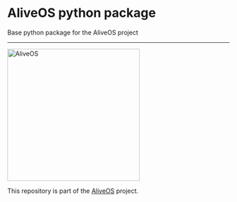 # AliveOS python package

Base python package for the AliveOS project

---

[<img alt="AliveOS" src="https://raw.githubusercontent.com/an-dr/aliveos/main/assets/logo.svg" width="300">](https://github.com/an-dr/aliveos)

This repository is part of the [AliveOS](https://github.com/an-dr/aliveos) project.
